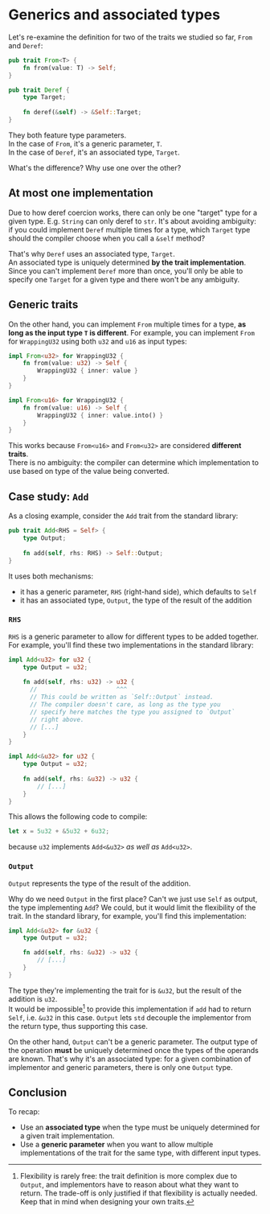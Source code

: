 # Generics and associated types

Let's re-examine the definition for two of the traits we studied so far, `From` and `Deref`:

```rust
pub trait From<T> {
    fn from(value: T) -> Self;
}

pub trait Deref {
    type Target;
    
    fn deref(&self) -> &Self::Target;
}
```

They both feature type parameters.\
In the case of `From`, it's a generic parameter, `T`.\
In the case of `Deref`, it's an associated type, `Target`.

What's the difference? Why use one over the other?

## At most one implementation

Due to how deref coercion works, there can only be one "target" type for a given type. E.g. `String` can
only deref to `str`.
It's about avoiding ambiguity: if you could implement `Deref` multiple times for a type,
which `Target` type should the compiler choose when you call a `&self` method?

That's why `Deref` uses an associated type, `Target`.\
An associated type is uniquely determined **by the trait implementation**.
Since you can't implement `Deref` more than once, you'll only be able to specify one `Target` for a given type
and there won't be any ambiguity.

## Generic traits

On the other hand, you can implement `From` multiple times for a type, **as long as the input type `T` is different**.
For example, you can implement `From` for `WrappingU32` using both `u32` and `u16` as input types:

```rust
impl From<u32> for WrappingU32 {
    fn from(value: u32) -> Self {
        WrappingU32 { inner: value }
    }
}

impl From<u16> for WrappingU32 {
    fn from(value: u16) -> Self {
        WrappingU32 { inner: value.into() }
    }
}
```

This works because `From<u16>` and `From<u32>` are considered **different traits**.\
There is no ambiguity: the compiler can determine which implementation to use based on type of the value being converted.

## Case study: `Add`

As a closing example, consider the `Add` trait from the standard library:

```rust
pub trait Add<RHS = Self> {
    type Output;
    
    fn add(self, rhs: RHS) -> Self::Output;
}
```

It uses both mechanisms:

- it has a generic parameter, `RHS` (right-hand side), which defaults to `Self`
- it has an associated type, `Output`, the type of the result of the addition

### `RHS`

`RHS` is a generic parameter to allow for different types to be added together.\
For example, you'll find these two implementations in the standard library:

```rust
impl Add<u32> for u32 {
    type Output = u32;
    
    fn add(self, rhs: u32) -> u32 {
      //                      ^^^
      // This could be written as `Self::Output` instead.
      // The compiler doesn't care, as long as the type you
      // specify here matches the type you assigned to `Output` 
      // right above.
      // [...]
    }
}

impl Add<&u32> for u32 {
    type Output = u32;
    
    fn add(self, rhs: &u32) -> u32 {
        // [...]
    }
}
```

This allows the following code to compile:

```rust
let x = 5u32 + &5u32 + 6u32;
```

because `u32` implements `Add<&u32>` _as well as_ `Add<u32>`.

### `Output`

`Output` represents the type of the result of the addition.

Why do we need `Output` in the first place? Can't we just use `Self` as output, the type implementing `Add`?
We could, but it would limit the flexibility of the trait. In the standard library, for example, you'll find
this implementation:

```rust
impl Add<&u32> for &u32 {
    type Output = u32;

    fn add(self, rhs: &u32) -> u32 {
        // [...]
    }
}
```

The type they're implementing the trait for is `&u32`, but the result of the addition is `u32`.\
It would be impossible[^flexible] to provide this implementation if `add` had to return `Self`, i.e. `&u32` in this case.
`Output` lets `std` decouple the implementor from the return type, thus supporting this case.

On the other hand, `Output` can't be a generic parameter. The output type of the operation **must** be uniquely determined
once the types of the operands are known. That's why it's an associated type: for a given combination of implementor
and generic parameters, there is only one `Output` type.

## Conclusion

To recap:

- Use an **associated type** when the type must be uniquely determined for a given trait implementation.
- Use a **generic parameter** when you want to allow multiple implementations of the trait for the same type,
  with different input types.

[^flexible]: Flexibility is rarely free: the trait definition is more complex due to `Output`, and implementors have to reason about
what they want to return. The trade-off is only justified if that flexibility is actually needed. Keep that in mind
when designing your own traits.
